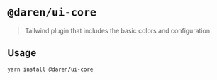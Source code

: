 # `@daren/ui-core`

> Tailwind plugin that includes the basic colors and configuration

## Usage

```
yarn install @daren/ui-core
```
